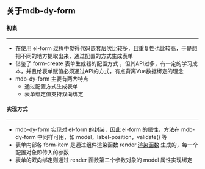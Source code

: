 ## 关于mdb-dy-form

####  初衷
************
* 在使用 el-form 过程中觉得代码嵌套层次比较多，且重复性也比较高，于是想把不同的地方提取出来，通过配置的方式生成表单
* 借鉴了 form-create 表单生成器的配置方式 ，但其API过多，有一定的学习成本，并且给表单赋值必须通过API的方式，有点背离Vue数据绑定的理念
* mdb-dy-form 主要有两大特点
    - 通过配置方式生成表单
    - 表单绑定值支持双向绑定

####  实现方式
***************
* mdb-dy-form 实现对 el-form 的封装，因此 el-form 的属性，方法在 mdb-dy-form 中同样可用，如 model，label-position，validate() 等
* 表单内部各 form-item 是通过组件渲染函数 render [渲染函数](https://cn.vuejs.org/v2/guide/render-function.html) 生成的，每一个配置对象即传入的参数
* 表单的双向绑定则通过 render 函数第二个参数对象的 model 属性实现绑定